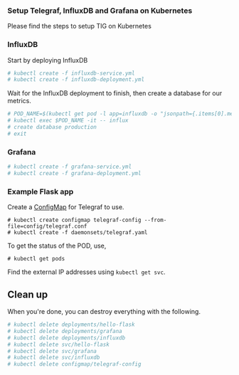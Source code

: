 ### Setup Telegraf, InfluxDB and Grafana on Kubernetes

Please find the steps to setup TIG on Kubernetes

### InfluxDB

Start by deploying InfluxDB

```bash
# kubectl create -f influxdb-service.yml
# kubectl create -f influxdb-deployment.yml
```

Wait for the InfluxDB deployment to finish, then create a database for our metrics.

```bash
# POD_NAME=$(kubectl get pod -l app=influxdb -o "jsonpath={.items[0].metadata.name}")
# kubectl exec $POD_NAME -it -- influx
# create database production
# exit
```

### Grafana

```bash
# kubectl create -f grafana-service.yml
# kubectl create -f grafana-deployment.yml
```

### Example Flask app

Create a [ConfigMap](http://kubernetes.io/docs/user-guide/configmap/) for Telegraf to use.

```
# kubectl create configmap telegraf-config --from-file=config/telegraf.conf
# kubectl create -f daemonsets/telegraf.yaml
```

To get the status of the POD, use,
```
# kubectl get pods
```

Find the external IP addresses using `kubectl get svc`.

## Clean up

When you're done, you can destroy everything with the following.

```bash
# kubectl delete deployments/hello-flask
# kubectl delete deployments/grafana
# kubectl delete deployments/influxdb
# kubectl delete svc/hello-flask
# kubectl delete svc/grafana
# kubectl delete svc/influxdb
# kubectl delete configmap/telegraf-config
```
